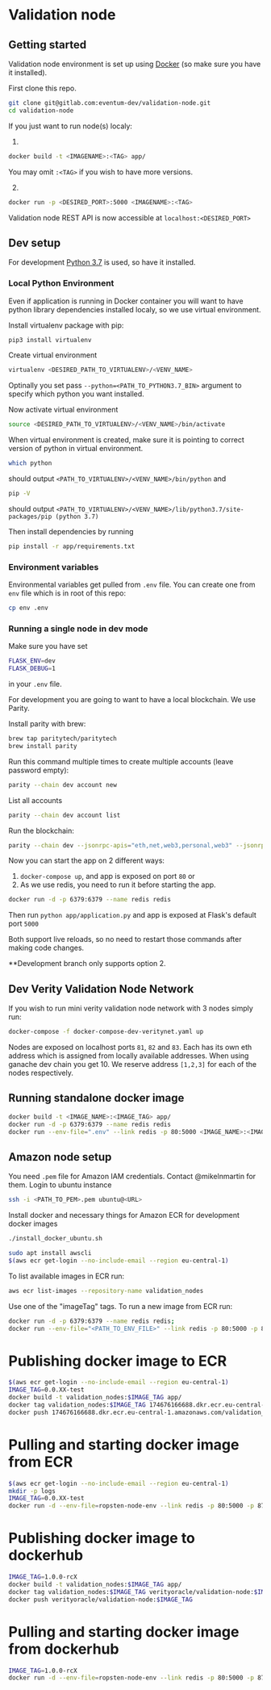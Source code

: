 # Validation node

## Getting started

Validation node environment is set up using [Docker](https://www.docker.com/get-started) (so make sure you have it installed).


First clone this repo.

```bash
git clone git@gitlab.com:eventum-dev/validation-node.git
cd validation-node
```

If you just want to run node(s) localy:

1.
```bash
docker build -t <IMAGENAME>:<TAG> app/
```
You may omit `:<TAG>` if you wish to have more versions.

2.
```bash
docker run -p <DESIRED_PORT>:5000 <IMAGENAME>:<TAG>
```

Validation node REST API is now accessible at `localhost:<DESIRED_PORT>`


## Dev setup

For development [Python 3.7](https://www.python.org/downloads/release/python-370/) is used, so have it installed.

### Local Python Environment
Even if application is running in Docker container you will want to have python library dependencies installed localy, so we use virtual environment.

Install virtualenv package with pip:
```bash
pip3 install virtualenv
```

Create virtual environment
```bash
virtualenv <DESIRED_PATH_TO_VIRTUALENV>/<VENV_NAME>
```
Optinally you set pass `--python=<PATH_TO_PYTHON3.7_BIN>` argument to specify which python you want installed.

Now activate virtual environment
```bash
source <DESIRED_PATH_TO_VIRTUALENV>/<VENV_NAME>/bin/activate
``` 

When virtual environment is created, make sure it is pointing to correct version of python in virtual environment.
```bash
which python
```
should output ```<PATH_TO_VIRTUALENV>/<VENV_NAME>/bin/python``` and
```bash
pip -V
```
should output ```<PATH_TO_VIRTUALENV>/<VENV_NAME>/lib/python3.7/site-packages/pip (python 3.7)```

Then install dependencies by running
```bash
pip install -r app/requirements.txt
```

### Environment variables

Environmental variables get pulled from `.env` file. You can create one from `env` file which is in root of this repo:
```bash
cp env .env
```

### Running a single node in dev mode

Make sure you have set
```bash
FLASK_ENV=dev
FLASK_DEBUG=1
```
in your `.env` file.

For development you are going to want to have a local blockchain. We use Parity.

Install parity with brew:
```bash
brew tap paritytech/paritytech
brew install parity
```

Run this command multiple times to create multiple accounts (leave password empty): 

```bash
parity --chain dev account new
```

List all accounts
```bash
parity --chain dev account list
```

Run the blockchain:
```bash
parity --chain dev --jsonrpc-apis="eth,net,web3,personal,web3" --jsonrpc-interface '0.0.0.0' --geth
```

Now you can start the app on 2 different ways:

1. `docker-compose up`, and app is exposed on port `80`
or
2. As we use redis, you need to run it before starting the app.
```bash
docker run -d -p 6379:6379 --name redis redis
```

Then run `python app/application.py` and app is exposed at Flask's default port `5000` 

Both support live reloads, so no need to restart those commands after making code changes.

**Development branch only supports option 2.


## Dev Verity Validation Node Network

If you wish to run mini verity validation node network with 3 nodes simply run:

```bash
docker-compose -f docker-compose-dev-veritynet.yaml up
```

Nodes are exposed on localhost ports `81`, `82` and `83`.
Each has its own eth address which is assigned from locally available addresses. When using ganache dev chain you get 10.
We reserve address `[1,2,3]` for each of the nodes respectively.

## Running standalone docker image

```bash
docker build -t <IMAGE_NAME>:<IMAGE_TAG> app/
docker run -d -p 6379:6379 --name redis redis
docker run --env-file=".env" --link redis -p 80:5000 <IMAGE_NAME>:<IMAGE_TAG>
```

## Amazon node setup

You need `.pem` file for Amazon IAM credentials. Contact @mikelnmartin for them.
Login to ubuntu instance

```bash
ssh -i <PATH_TO_PEM>.pem ubuntu@<URL>
```

Install docker and necessary things for Amazon ECR for development docker images
```bash
./install_docker_ubuntu.sh

sudo apt install awscli
$(aws ecr get-login --no-include-email --region eu-central-1)
```

To list available images in ECR run:
```bash
aws ecr list-images --repository-name validation_nodes
```
Use one of the "imageTag" tags. To run a new image from ECR run:
```bash
docker run -d -p 6379:6379 --name redis redis;
docker run --env-file="<PATH_TO_ENV_FILE>" --link redis -p 80:5000 -p 8765:8765 174676166688.dkr.ecr.eu-central-1.amazonaws.com/validation_nodes:<IMAGE_TAG>
```

# Publishing docker image to ECR

```bash
$(aws ecr get-login --no-include-email --region eu-central-1)
IMAGE_TAG=0.0.XX-test
docker build -t validation_nodes:$IMAGE_TAG app/
docker tag validation_nodes:$IMAGE_TAG 174676166688.dkr.ecr.eu-central-1.amazonaws.com/validation_nodes:$IMAGE_TAG
docker push 174676166688.dkr.ecr.eu-central-1.amazonaws.com/validation_nodes:$IMAGE_TAG
```

# Pulling and starting docker image from ECR

```bash
$(aws ecr get-login --no-include-email --region eu-central-1)
mkdir -p logs
IMAGE_TAG=0.0.XX-test
docker run -d --env-file=ropsten-node-env --link redis -p 80:5000 -p 8765:8765 -v ~/logs:/app/logs 174676166688.dkr.ecr.eu-central-1.amazonaws.com/validation_nodes:$IMAGE_TAG
```

# Publishing docker image to dockerhub

```bash
IMAGE_TAG=1.0.0-rcX
docker build -t validation_nodes:$IMAGE_TAG app/
docker tag validation_nodes:$IMAGE_TAG verityoracle/validation-node:$IMAGE_TAG
docker push verityoracle/validation-node:$IMAGE_TAG
```

# Pulling and starting docker image from dockerhub

```bash
IMAGE_TAG=1.0.0-rcX
docker run -d --env-file=ropsten-node-env --link redis -p 80:5000 -p 8765:8765 -v ~/logs:/app/logs verityoracle/validation-node:$IMAGE_TAG ```

